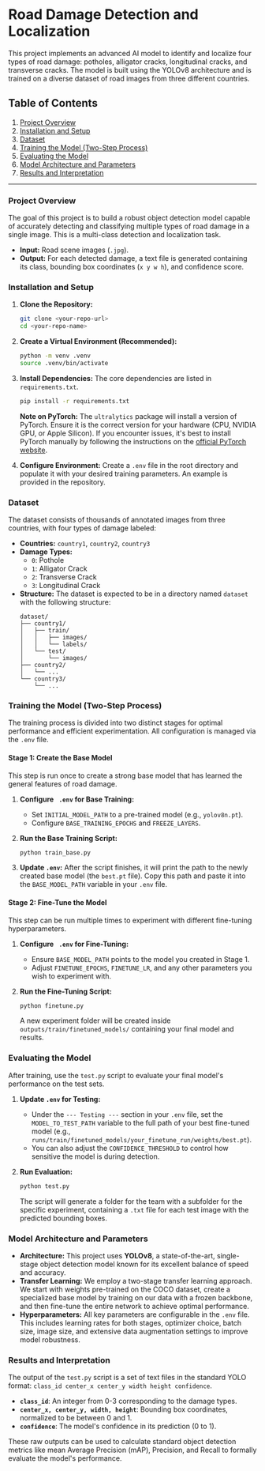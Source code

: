 # Road Damage Detection and Localization

This project implements an advanced AI model to identify and localize four types of road damage: potholes, alligator cracks, longitudinal cracks, and transverse cracks. The model is built using the YOLOv8 architecture and is trained on a diverse dataset of road images from three different countries.

## Table of Contents

1.  [Project Overview](#project-overview)
2.  [Installation and Setup](#installation-and-setup)
3.  [Dataset](#dataset)
4.  [Training the Model (Two-Step Process)](#training-the-model-two-step-process)
5.  [Evaluating the Model](#evaluating-the-model)
6.  [Model Architecture and Parameters](#model-architecture-and-parameters)
7.  [Results and Interpretation](#results-and-interpretation)

---

### Project Overview

The goal of this project is to build a robust object detection model capable of accurately detecting and classifying multiple types of road damage in a single image. This is a multi-class detection and localization task.

- **Input:** Road scene images (`.jpg`).
- **Output:** For each detected damage, a text file is generated containing its class, bounding box coordinates (`x y w h`), and confidence score.

### Installation and Setup

1.  **Clone the Repository:**

    ```bash
    git clone <your-repo-url>
    cd <your-repo-name>
    ```

2.  **Create a Virtual Environment (Recommended):**

    ```bash
    python -m venv .venv
    source .venv/bin/activate
    ```

3.  **Install Dependencies:**
    The core dependencies are listed in `requirements.txt`.

    ```bash
    pip install -r requirements.txt
    ```

    **Note on PyTorch:** The `ultralytics` package will install a version of PyTorch. Ensure it is the correct version for your hardware (CPU, NVIDIA GPU, or Apple Silicon). If you encounter issues, it's best to install PyTorch manually by following the instructions on the [official PyTorch website](https://pytorch.org/get-started/locally/).

4.  **Configure Environment:**
    Create a `.env` file in the root directory and populate it with your desired training parameters. An example is provided in the repository.

### Dataset

The dataset consists of thousands of annotated images from three countries, with four types of damage labeled:

- **Countries:** `country1`, `country2`, `country3`
- **Damage Types:**
  - `0`: Pothole
  - `1`: Alligator Crack
  - `2`: Transverse Crack
  - `3`: Longitudinal Crack
- **Structure:** The dataset is expected to be in a directory named `dataset` with the following structure:
  ```
  dataset/
  ├── country1/
  │   ├── train/
  │   │   ├── images/
  │   │   └── labels/
  │   └── test/
  │       └── images/
  ├── country2/
  │   └── ...
  └── country3/
      └── ...
  ```

### Training the Model (Two-Step Process)

The training process is divided into two distinct stages for optimal performance and efficient experimentation. All configuration is managed via the `.env` file.

#### Stage 1: Create the Base Model

This step is run once to create a strong base model that has learned the general features of road damage.

1.  **Configure ` .env` for Base Training:**

    - Set `INITIAL_MODEL_PATH` to a pre-trained model (e.g., `yolov8n.pt`).
    - Configure `BASE_TRAINING_EPOCHS` and `FREEZE_LAYERS`.

2.  **Run the Base Training Script:**
    ```bash
    python train_base.py
    ```
3.  **Update `.env`:** After the script finishes, it will print the path to the newly created base model (the `best.pt` file). Copy this path and paste it into the `BASE_MODEL_PATH` variable in your `.env` file.

#### Stage 2: Fine-Tune the Model

This step can be run multiple times to experiment with different fine-tuning hyperparameters.

1.  **Configure ` .env` for Fine-Tuning:**

    - Ensure `BASE_MODEL_PATH` points to the model you created in Stage 1.
    - Adjust `FINETUNE_EPOCHS`, `FINETUNE_LR`, and any other parameters you wish to experiment with.

2.  **Run the Fine-Tuning Script:**
    ```bash
    python finetune.py
    ```
    A new experiment folder will be created inside `outputs/train/finetuned_models/` containing your final model and results.

### Evaluating the Model

After training, use the `test.py` script to evaluate your final model's performance on the test sets.

1.  **Update `.env` for Testing:**

    - Under the `--- Testing ---` section in your `.env` file, set the `MODEL_TO_TEST_PATH` variable to the full path of your best fine-tuned model (e.g., `runs/train/finetuned_models/your_finetune_run/weights/best.pt`).
    - You can also adjust the `CONFIDENCE_THRESHOLD` to control how sensitive the model is during detection.

2.  **Run Evaluation:**
    ```bash
    python test.py
    ```
    The script will generate a folder for the team with a subfolder for the specific experiment, containing a `.txt` file for each test image with the predicted bounding boxes.

### Model Architecture and Parameters

- **Architecture:** This project uses **YOLOv8**, a state-of-the-art, single-stage object detection model known for its excellent balance of speed and accuracy.
- **Transfer Learning:** We employ a two-stage transfer learning approach. We start with weights pre-trained on the COCO dataset, create a specialized base model by training on our data with a frozen backbone, and then fine-tune the entire network to achieve optimal performance.
- **Hyperparameters:** All key parameters are configurable in the `.env` file. This includes learning rates for both stages, optimizer choice, batch size, image size, and extensive data augmentation settings to improve model robustness.

### Results and Interpretation

The output of the `test.py` script is a set of text files in the standard YOLO format: `class_id center_x center_y width height confidence`.

- **`class_id`**: An integer from 0-3 corresponding to the damage types.
- **`center_x, center_y, width, height`**: Bounding box coordinates, normalized to be between 0 and 1.
- **`confidence`**: The model's confidence in its prediction (0 to 1).

These raw outputs can be used to calculate standard object detection metrics like mean Average Precision (mAP), Precision, and Recall to formally evaluate the model's performance.
